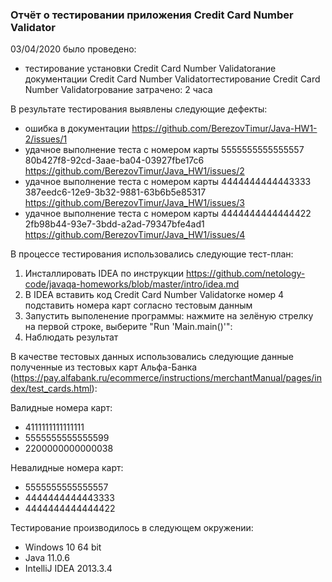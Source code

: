 ### Отчёт о тестировании приложения Credit Card Number Validator

03/04/2020 было проведено:
- тестирование установки Credit Card Number Validatorание документации Credit Card Number Validatorтестирование Credit Card Number Validatorрование затрачено: 2 часа

В результате тестирования выявлены следующие дефекты:

- ошибка в документации https://github.com/BerezovTimur/Java-HW1-2/issues/1
- удачное выполнение теста с номером карты 5555555555555557 80b427f8-92cd-3aae-ba04-03927fbe17c6 https://github.com/BerezovTimur/Java_HW1/issues/2
- удачное выполнение теста с номером карты 4444444444443333 387eedc6-12e9-3b32-9881-63b6b5e85317 https://github.com/BerezovTimur/Java_HW1/issues/3
- удачное выполнение теста с номером карты 4444444444444422 2fb98b44-93e7-3bdd-a2ad-79347bfe4ad1 https://github.com/BerezovTimur/Java_HW1/issues/4

В процессе тестирования использовались следующие тест-план:

 1. Инсталлировать IDEA по инструкции https://github.com/netology-code/javaqa-homeworks/blob/master/intro/idea.md
 2. В IDEA вставить код Credit Card Number Validatorке номер 4 подставить номера карт согласно тестовым данным
 4. Запустить выполенение программы: нажмите на зелёную стрелку на первой строке, выберите "Run 'Main.main()'":
 5. Наблюдать результат

В качестве тестовых данных использовались следующие данные полученные из тестовых карт Альфа-Банка (https://pay.alfabank.ru/ecommerce/instructions/merchantManual/pages/index/test_cards.html):

Валидные номера карт:

- 4111111111111111
- 5555555555555599
- 2200000000000038

Невалидные номера карт:

- 5555555555555557
- 4444444444443333
- 4444444444444422


Тестирование производилось в следующем окружении:

- Windows 10 64 bit
-  Java 11.0.6
- IntelliJ IDEA 2013.3.4
